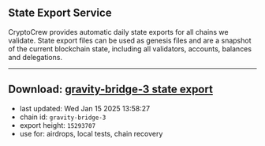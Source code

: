 ## State Export Service
CryptoCrew provides automatic daily state exports for all chains we validate. State export files can be used as genesis files and are a snapshot of the current blockchain state, including all validators, accounts, balances and delegations.

---
**Download: [gravity-bridge-3 state export](https://dl-eu2.ccvalidators.com/SERVICE/gravitybridge/gravity-bridge-3_export_15293707.json)**
---

- last updated: Wed Jan 15 2025 13:58:27
- chain id: `gravity-bridge-3`
- export height: `15293707`
- use for: airdrops, local tests, chain recovery
